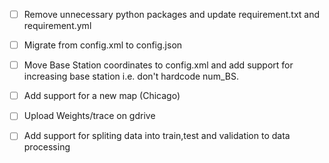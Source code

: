- [ ] Remove unnecessary python packages and update requirement.txt and requirement.yml 

- [ ] Migrate from config.xml to config.json

- [ ] Move Base Station coordinates to config.xml and add support for increasing base station i.e. don't hardcode num_BS.

- [ ] Add support for a new map (Chicago)

- [ ] Upload Weights/trace on gdrive

- [ ] Add support for spliting data into train,test and validation to data processing
